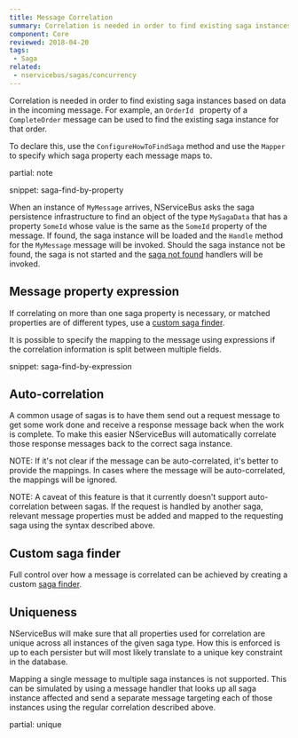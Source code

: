 ```yaml
---
title: Message Correlation
summary: Correlation is needed in order to find existing saga instances based on data in the incoming message
component: Core
reviewed: 2018-04-20
tags:
 - Saga
related:
 - nservicebus/sagas/concurrency
---
```



Correlation is needed in order to find existing saga instances based on data in the incoming message. For example, an `OrderId ` property of a `CompleteOrder` message can be used to find the existing saga instance for that order.

To declare this, use the `ConfigureHowToFindSaga` method and use the `Mapper` to specify which saga property each message maps to.

partial: note

snippet: saga-find-by-property

When an instance of `MyMessage` arrives, NServiceBus asks the saga persistence infrastructure to find an object of the type `MySagaData` that has a property `SomeId` whose value is the same as the `SomeId` property of the message. If found, the saga instance will be loaded and the `Handle` method for the `MyMessage` message will be invoked. Should the saga instance not be found, the saga is not started and the [saga not found](saga-not-found.md) handlers will be invoked.


## Message property expression

If correlating on more than one saga property is necessary, or matched properties are of different types, use a [custom saga finder](saga-finding.md).

It is possible to specify the mapping to the message using expressions if the correlation information is split between multiple fields.

snippet: saga-find-by-expression


## Auto-correlation

A common usage of sagas is to have them send out a request message to get some work done and receive a response message back when the work is complete. To make this easier NServiceBus will automatically correlate those response messages back to the correct saga instance.

NOTE: If it's not clear if the message can be auto-correlated, it's better to provide the mappings. In cases where the message will be auto-correlated, the mappings will be ignored.

NOTE: A caveat of this feature is that it currently doesn't support auto-correlation between sagas. If the request is handled by another saga, relevant message properties must be added and mapped to the requesting saga using the syntax described above.


## Custom saga finder

Full control over how a message is correlated can be achieved by creating a custom [saga finder](/nservicebus/sagas/saga-finding.md).


## Uniqueness

NServiceBus will make sure that all properties used for correlation are unique across all instances of the given saga type. How this is enforced is up to each persister but will most likely translate to a unique key constraint in the database.

Mapping a single message to multiple saga instances is not supported. This can be simulated by using a message handler that looks up all saga instance affected and send a separate message targeting each of those instances using the regular correlation described above.

partial: unique

